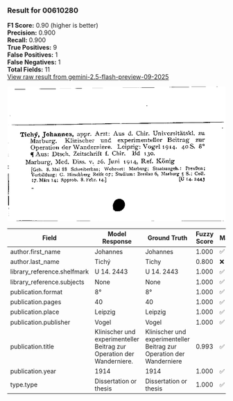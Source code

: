 ### Result for 00610280
**F1 Score:** 0.90 (higher is better)<br>**Precision:** 0.900<br>**Recall:** 0.900<br>**True Positives:** 9<br>**False Positives:** 1<br>**False Negatives:** 1<br>**Total Fields:** 11<br>[View raw result from gemini-2.5-flash-preview-09-2025](https://github.com/RISE-UNIBAS/humanities_data_benchmark/blob/main/results/2025-10-01/T0224/request_T0224_00610280.json)

<img src="https://github.com/RISE-UNIBAS/humanities_data_benchmark/blob/main/benchmarks/zettelkatalog/images/00610280.jpg?raw=true" alt="00610280" width="600px">

| Field | Model Response | Ground Truth | Fuzzy Score | Match |
|-------|----------------|--------------|-------------|-------|
| author.first_name | Johannes | Johannes | 1.000 | ✅ |
| author.last_name | Tichý | Tichy | 0.800 | ❌ |
| library_reference.shelfmark | U 14. 2443 | U 14. 2443 | 1.000 | ✅ |
| library_reference.subjects | None | None | 1.000 | ✅ |
| publication.format | 8° | 8° | 1.000 | ✅ |
| publication.pages | 40 | 40 | 1.000 | ✅ |
| publication.place | Leipzig | Leipzig | 1.000 | ✅ |
| publication.publisher | Vogel | Vogel | 1.000 | ✅ |
| publication.title | Klinischer und experimenteller Beitrag zur Operation der Wanderniere. | Klinischer und experimenteller Beitrag zur Operation der Wanderniere | 0.993 | ✅ |
| publication.year | 1914 | 1914 | 1.000 | ✅ |
| type.type | Dissertation or thesis | Dissertation or thesis | 1.000 | ✅ |

